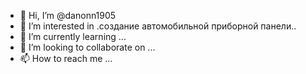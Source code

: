 - 👋 Hi, I’m @danonn1905
- 👀 I’m interested in .создание автомобильной приборной панели..
- 🌱 I’m currently learning ...
- 💞️ I’m looking to collaborate on ...
- 📫 How to reach me ...

<!---
danonn1905/danonn1905 is a ✨ special ✨ repository because its `README.md` (this file) appears on your GitHub profile.
You can click the Preview link to take a look at your changes.
--->
